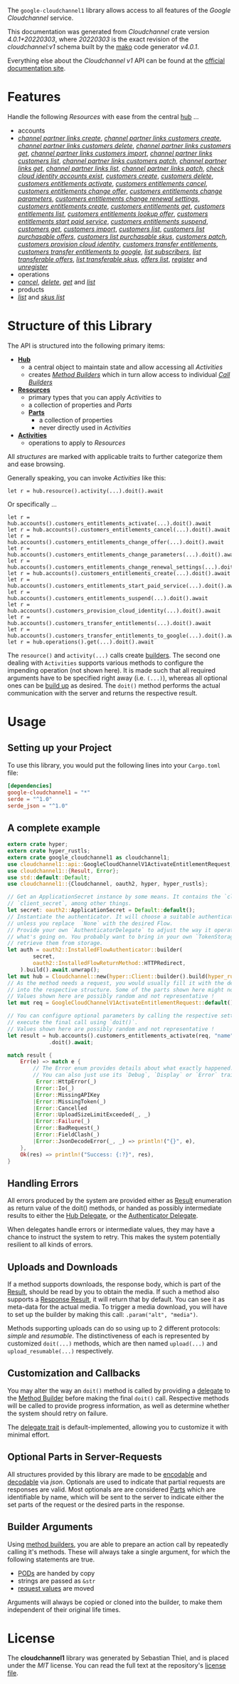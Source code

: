 <!---
DO NOT EDIT !
This file was generated automatically from 'src/generator/templates/api/README.md.mako'
DO NOT EDIT !
-->
The `google-cloudchannel1` library allows access to all features of the *Google Cloudchannel* service.

This documentation was generated from *Cloudchannel* crate version *4.0.1+20220303*, where *20220303* is the exact revision of the *cloudchannel:v1* schema built by the [mako](http://www.makotemplates.org/) code generator *v4.0.1*.

Everything else about the *Cloudchannel* *v1* API can be found at the
[official documentation site](https://cloud.google.com/channel).
# Features

Handle the following *Resources* with ease from the central [hub](https://docs.rs/google-cloudchannel1/4.0.1+20220303/google_cloudchannel1/Cloudchannel) ... 

* accounts
 * [*channel partner links create*](https://docs.rs/google-cloudchannel1/4.0.1+20220303/google_cloudchannel1/api::AccountChannelPartnerLinkCreateCall), [*channel partner links customers create*](https://docs.rs/google-cloudchannel1/4.0.1+20220303/google_cloudchannel1/api::AccountChannelPartnerLinkCustomerCreateCall), [*channel partner links customers delete*](https://docs.rs/google-cloudchannel1/4.0.1+20220303/google_cloudchannel1/api::AccountChannelPartnerLinkCustomerDeleteCall), [*channel partner links customers get*](https://docs.rs/google-cloudchannel1/4.0.1+20220303/google_cloudchannel1/api::AccountChannelPartnerLinkCustomerGetCall), [*channel partner links customers import*](https://docs.rs/google-cloudchannel1/4.0.1+20220303/google_cloudchannel1/api::AccountChannelPartnerLinkCustomerImportCall), [*channel partner links customers list*](https://docs.rs/google-cloudchannel1/4.0.1+20220303/google_cloudchannel1/api::AccountChannelPartnerLinkCustomerListCall), [*channel partner links customers patch*](https://docs.rs/google-cloudchannel1/4.0.1+20220303/google_cloudchannel1/api::AccountChannelPartnerLinkCustomerPatchCall), [*channel partner links get*](https://docs.rs/google-cloudchannel1/4.0.1+20220303/google_cloudchannel1/api::AccountChannelPartnerLinkGetCall), [*channel partner links list*](https://docs.rs/google-cloudchannel1/4.0.1+20220303/google_cloudchannel1/api::AccountChannelPartnerLinkListCall), [*channel partner links patch*](https://docs.rs/google-cloudchannel1/4.0.1+20220303/google_cloudchannel1/api::AccountChannelPartnerLinkPatchCall), [*check cloud identity accounts exist*](https://docs.rs/google-cloudchannel1/4.0.1+20220303/google_cloudchannel1/api::AccountCheckCloudIdentityAccountsExistCall), [*customers create*](https://docs.rs/google-cloudchannel1/4.0.1+20220303/google_cloudchannel1/api::AccountCustomerCreateCall), [*customers delete*](https://docs.rs/google-cloudchannel1/4.0.1+20220303/google_cloudchannel1/api::AccountCustomerDeleteCall), [*customers entitlements activate*](https://docs.rs/google-cloudchannel1/4.0.1+20220303/google_cloudchannel1/api::AccountCustomerEntitlementActivateCall), [*customers entitlements cancel*](https://docs.rs/google-cloudchannel1/4.0.1+20220303/google_cloudchannel1/api::AccountCustomerEntitlementCancelCall), [*customers entitlements change offer*](https://docs.rs/google-cloudchannel1/4.0.1+20220303/google_cloudchannel1/api::AccountCustomerEntitlementChangeOfferCall), [*customers entitlements change parameters*](https://docs.rs/google-cloudchannel1/4.0.1+20220303/google_cloudchannel1/api::AccountCustomerEntitlementChangeParameterCall), [*customers entitlements change renewal settings*](https://docs.rs/google-cloudchannel1/4.0.1+20220303/google_cloudchannel1/api::AccountCustomerEntitlementChangeRenewalSettingCall), [*customers entitlements create*](https://docs.rs/google-cloudchannel1/4.0.1+20220303/google_cloudchannel1/api::AccountCustomerEntitlementCreateCall), [*customers entitlements get*](https://docs.rs/google-cloudchannel1/4.0.1+20220303/google_cloudchannel1/api::AccountCustomerEntitlementGetCall), [*customers entitlements list*](https://docs.rs/google-cloudchannel1/4.0.1+20220303/google_cloudchannel1/api::AccountCustomerEntitlementListCall), [*customers entitlements lookup offer*](https://docs.rs/google-cloudchannel1/4.0.1+20220303/google_cloudchannel1/api::AccountCustomerEntitlementLookupOfferCall), [*customers entitlements start paid service*](https://docs.rs/google-cloudchannel1/4.0.1+20220303/google_cloudchannel1/api::AccountCustomerEntitlementStartPaidServiceCall), [*customers entitlements suspend*](https://docs.rs/google-cloudchannel1/4.0.1+20220303/google_cloudchannel1/api::AccountCustomerEntitlementSuspendCall), [*customers get*](https://docs.rs/google-cloudchannel1/4.0.1+20220303/google_cloudchannel1/api::AccountCustomerGetCall), [*customers import*](https://docs.rs/google-cloudchannel1/4.0.1+20220303/google_cloudchannel1/api::AccountCustomerImportCall), [*customers list*](https://docs.rs/google-cloudchannel1/4.0.1+20220303/google_cloudchannel1/api::AccountCustomerListCall), [*customers list purchasable offers*](https://docs.rs/google-cloudchannel1/4.0.1+20220303/google_cloudchannel1/api::AccountCustomerListPurchasableOfferCall), [*customers list purchasable skus*](https://docs.rs/google-cloudchannel1/4.0.1+20220303/google_cloudchannel1/api::AccountCustomerListPurchasableSkuCall), [*customers patch*](https://docs.rs/google-cloudchannel1/4.0.1+20220303/google_cloudchannel1/api::AccountCustomerPatchCall), [*customers provision cloud identity*](https://docs.rs/google-cloudchannel1/4.0.1+20220303/google_cloudchannel1/api::AccountCustomerProvisionCloudIdentityCall), [*customers transfer entitlements*](https://docs.rs/google-cloudchannel1/4.0.1+20220303/google_cloudchannel1/api::AccountCustomerTransferEntitlementCall), [*customers transfer entitlements to google*](https://docs.rs/google-cloudchannel1/4.0.1+20220303/google_cloudchannel1/api::AccountCustomerTransferEntitlementsToGoogleCall), [*list subscribers*](https://docs.rs/google-cloudchannel1/4.0.1+20220303/google_cloudchannel1/api::AccountListSubscriberCall), [*list transferable offers*](https://docs.rs/google-cloudchannel1/4.0.1+20220303/google_cloudchannel1/api::AccountListTransferableOfferCall), [*list transferable skus*](https://docs.rs/google-cloudchannel1/4.0.1+20220303/google_cloudchannel1/api::AccountListTransferableSkuCall), [*offers list*](https://docs.rs/google-cloudchannel1/4.0.1+20220303/google_cloudchannel1/api::AccountOfferListCall), [*register*](https://docs.rs/google-cloudchannel1/4.0.1+20220303/google_cloudchannel1/api::AccountRegisterCall) and [*unregister*](https://docs.rs/google-cloudchannel1/4.0.1+20220303/google_cloudchannel1/api::AccountUnregisterCall)
* operations
 * [*cancel*](https://docs.rs/google-cloudchannel1/4.0.1+20220303/google_cloudchannel1/api::OperationCancelCall), [*delete*](https://docs.rs/google-cloudchannel1/4.0.1+20220303/google_cloudchannel1/api::OperationDeleteCall), [*get*](https://docs.rs/google-cloudchannel1/4.0.1+20220303/google_cloudchannel1/api::OperationGetCall) and [*list*](https://docs.rs/google-cloudchannel1/4.0.1+20220303/google_cloudchannel1/api::OperationListCall)
* products
 * [*list*](https://docs.rs/google-cloudchannel1/4.0.1+20220303/google_cloudchannel1/api::ProductListCall) and [*skus list*](https://docs.rs/google-cloudchannel1/4.0.1+20220303/google_cloudchannel1/api::ProductSkuListCall)




# Structure of this Library

The API is structured into the following primary items:

* **[Hub](https://docs.rs/google-cloudchannel1/4.0.1+20220303/google_cloudchannel1/Cloudchannel)**
    * a central object to maintain state and allow accessing all *Activities*
    * creates [*Method Builders*](https://docs.rs/google-cloudchannel1/4.0.1+20220303/google_cloudchannel1/client::MethodsBuilder) which in turn
      allow access to individual [*Call Builders*](https://docs.rs/google-cloudchannel1/4.0.1+20220303/google_cloudchannel1/client::CallBuilder)
* **[Resources](https://docs.rs/google-cloudchannel1/4.0.1+20220303/google_cloudchannel1/client::Resource)**
    * primary types that you can apply *Activities* to
    * a collection of properties and *Parts*
    * **[Parts](https://docs.rs/google-cloudchannel1/4.0.1+20220303/google_cloudchannel1/client::Part)**
        * a collection of properties
        * never directly used in *Activities*
* **[Activities](https://docs.rs/google-cloudchannel1/4.0.1+20220303/google_cloudchannel1/client::CallBuilder)**
    * operations to apply to *Resources*

All *structures* are marked with applicable traits to further categorize them and ease browsing.

Generally speaking, you can invoke *Activities* like this:

```Rust,ignore
let r = hub.resource().activity(...).doit().await
```

Or specifically ...

```ignore
let r = hub.accounts().customers_entitlements_activate(...).doit().await
let r = hub.accounts().customers_entitlements_cancel(...).doit().await
let r = hub.accounts().customers_entitlements_change_offer(...).doit().await
let r = hub.accounts().customers_entitlements_change_parameters(...).doit().await
let r = hub.accounts().customers_entitlements_change_renewal_settings(...).doit().await
let r = hub.accounts().customers_entitlements_create(...).doit().await
let r = hub.accounts().customers_entitlements_start_paid_service(...).doit().await
let r = hub.accounts().customers_entitlements_suspend(...).doit().await
let r = hub.accounts().customers_provision_cloud_identity(...).doit().await
let r = hub.accounts().customers_transfer_entitlements(...).doit().await
let r = hub.accounts().customers_transfer_entitlements_to_google(...).doit().await
let r = hub.operations().get(...).doit().await
```

The `resource()` and `activity(...)` calls create [builders][builder-pattern]. The second one dealing with `Activities` 
supports various methods to configure the impending operation (not shown here). It is made such that all required arguments have to be 
specified right away (i.e. `(...)`), whereas all optional ones can be [build up][builder-pattern] as desired.
The `doit()` method performs the actual communication with the server and returns the respective result.

# Usage

## Setting up your Project

To use this library, you would put the following lines into your `Cargo.toml` file:

```toml
[dependencies]
google-cloudchannel1 = "*"
serde = "^1.0"
serde_json = "^1.0"
```

## A complete example

```Rust
extern crate hyper;
extern crate hyper_rustls;
extern crate google_cloudchannel1 as cloudchannel1;
use cloudchannel1::api::GoogleCloudChannelV1ActivateEntitlementRequest;
use cloudchannel1::{Result, Error};
use std::default::Default;
use cloudchannel1::{Cloudchannel, oauth2, hyper, hyper_rustls};

// Get an ApplicationSecret instance by some means. It contains the `client_id` and 
// `client_secret`, among other things.
let secret: oauth2::ApplicationSecret = Default::default();
// Instantiate the authenticator. It will choose a suitable authentication flow for you, 
// unless you replace  `None` with the desired Flow.
// Provide your own `AuthenticatorDelegate` to adjust the way it operates and get feedback about 
// what's going on. You probably want to bring in your own `TokenStorage` to persist tokens and
// retrieve them from storage.
let auth = oauth2::InstalledFlowAuthenticator::builder(
        secret,
        oauth2::InstalledFlowReturnMethod::HTTPRedirect,
    ).build().await.unwrap();
let mut hub = Cloudchannel::new(hyper::Client::builder().build(hyper_rustls::HttpsConnectorBuilder::new().with_native_roots().https_or_http().enable_http1().enable_http2().build()), auth);
// As the method needs a request, you would usually fill it with the desired information
// into the respective structure. Some of the parts shown here might not be applicable !
// Values shown here are possibly random and not representative !
let mut req = GoogleCloudChannelV1ActivateEntitlementRequest::default();

// You can configure optional parameters by calling the respective setters at will, and
// execute the final call using `doit()`.
// Values shown here are possibly random and not representative !
let result = hub.accounts().customers_entitlements_activate(req, "name")
             .doit().await;

match result {
    Err(e) => match e {
        // The Error enum provides details about what exactly happened.
        // You can also just use its `Debug`, `Display` or `Error` traits
         Error::HttpError(_)
        |Error::Io(_)
        |Error::MissingAPIKey
        |Error::MissingToken(_)
        |Error::Cancelled
        |Error::UploadSizeLimitExceeded(_, _)
        |Error::Failure(_)
        |Error::BadRequest(_)
        |Error::FieldClash(_)
        |Error::JsonDecodeError(_, _) => println!("{}", e),
    },
    Ok(res) => println!("Success: {:?}", res),
}

```
## Handling Errors

All errors produced by the system are provided either as [Result](https://docs.rs/google-cloudchannel1/4.0.1+20220303/google_cloudchannel1/client::Result) enumeration as return value of
the doit() methods, or handed as possibly intermediate results to either the 
[Hub Delegate](https://docs.rs/google-cloudchannel1/4.0.1+20220303/google_cloudchannel1/client::Delegate), or the [Authenticator Delegate](https://docs.rs/yup-oauth2/*/yup_oauth2/trait.AuthenticatorDelegate.html).

When delegates handle errors or intermediate values, they may have a chance to instruct the system to retry. This 
makes the system potentially resilient to all kinds of errors.

## Uploads and Downloads
If a method supports downloads, the response body, which is part of the [Result](https://docs.rs/google-cloudchannel1/4.0.1+20220303/google_cloudchannel1/client::Result), should be
read by you to obtain the media.
If such a method also supports a [Response Result](https://docs.rs/google-cloudchannel1/4.0.1+20220303/google_cloudchannel1/client::ResponseResult), it will return that by default.
You can see it as meta-data for the actual media. To trigger a media download, you will have to set up the builder by making
this call: `.param("alt", "media")`.

Methods supporting uploads can do so using up to 2 different protocols: 
*simple* and *resumable*. The distinctiveness of each is represented by customized 
`doit(...)` methods, which are then named `upload(...)` and `upload_resumable(...)` respectively.

## Customization and Callbacks

You may alter the way an `doit()` method is called by providing a [delegate](https://docs.rs/google-cloudchannel1/4.0.1+20220303/google_cloudchannel1/client::Delegate) to the 
[Method Builder](https://docs.rs/google-cloudchannel1/4.0.1+20220303/google_cloudchannel1/client::CallBuilder) before making the final `doit()` call. 
Respective methods will be called to provide progress information, as well as determine whether the system should 
retry on failure.

The [delegate trait](https://docs.rs/google-cloudchannel1/4.0.1+20220303/google_cloudchannel1/client::Delegate) is default-implemented, allowing you to customize it with minimal effort.

## Optional Parts in Server-Requests

All structures provided by this library are made to be [encodable](https://docs.rs/google-cloudchannel1/4.0.1+20220303/google_cloudchannel1/client::RequestValue) and 
[decodable](https://docs.rs/google-cloudchannel1/4.0.1+20220303/google_cloudchannel1/client::ResponseResult) via *json*. Optionals are used to indicate that partial requests are responses 
are valid.
Most optionals are are considered [Parts](https://docs.rs/google-cloudchannel1/4.0.1+20220303/google_cloudchannel1/client::Part) which are identifiable by name, which will be sent to 
the server to indicate either the set parts of the request or the desired parts in the response.

## Builder Arguments

Using [method builders](https://docs.rs/google-cloudchannel1/4.0.1+20220303/google_cloudchannel1/client::CallBuilder), you are able to prepare an action call by repeatedly calling it's methods.
These will always take a single argument, for which the following statements are true.

* [PODs][wiki-pod] are handed by copy
* strings are passed as `&str`
* [request values](https://docs.rs/google-cloudchannel1/4.0.1+20220303/google_cloudchannel1/client::RequestValue) are moved

Arguments will always be copied or cloned into the builder, to make them independent of their original life times.

[wiki-pod]: http://en.wikipedia.org/wiki/Plain_old_data_structure
[builder-pattern]: http://en.wikipedia.org/wiki/Builder_pattern
[google-go-api]: https://github.com/google/google-api-go-client

# License
The **cloudchannel1** library was generated by Sebastian Thiel, and is placed 
under the *MIT* license.
You can read the full text at the repository's [license file][repo-license].

[repo-license]: https://github.com/Byron/google-apis-rsblob/main/LICENSE.md


